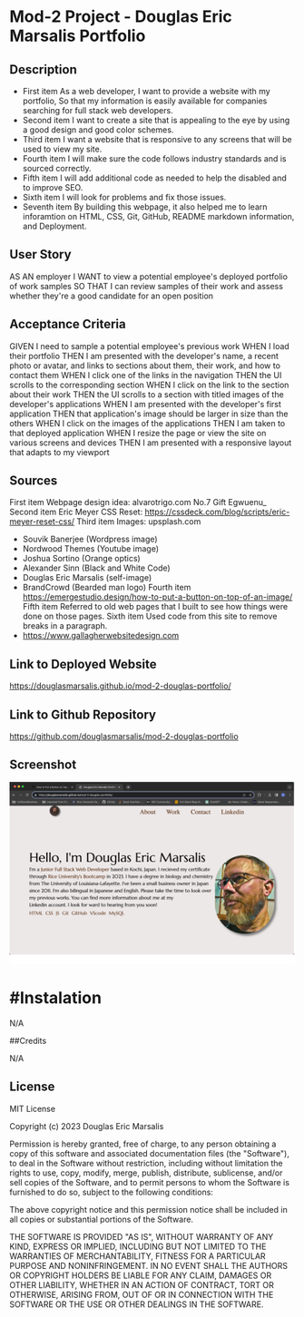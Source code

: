 # Mod-2 Project - Douglas Eric Marsalis Portfolio

## Description

- First item As a web developer, I want to provide a website with my portfolio, So that my information is easily available for companies searching for full stack web developers.
- Second item I want to create a site that is appealing to the eye by using a good design and good color schemes.
- Third item I want a website that is responsive to any screens that will be used to view my site.
- Fourth item I will make sure the code follows industry standards and is sourced correctly.
- Fifth item I will add additional code as needed to help the disabled and to improve SEO.
- Sixth item I will look for problems and fix those issues.
- Seventh item By building this webpage, it also helped me to learn inforamtion on HTML, CSS, Git, GitHub, README markdown information, and Deployment.

## User Story

AS AN employer
I WANT to view a potential employee's deployed portfolio of work samples
SO THAT I can review samples of their work and assess whether they're a good candidate for an open position

## Acceptance Criteria

GIVEN I need to sample a potential employee's previous work
WHEN I load their portfolio
THEN I am presented with the developer's name, a recent photo or avatar, and links to sections about them, their work, and how to contact them
WHEN I click one of the links in the navigation
THEN the UI scrolls to the corresponding section
WHEN I click on the link to the section about their work
THEN the UI scrolls to a section with titled images of the developer's applications
WHEN I am presented with the developer's first application
THEN that application's image should be larger in size than the others
WHEN I click on the images of the applications
THEN I am taken to that deployed application
WHEN I resize the page or view the site on various screens and devices
THEN I am presented with a responsive layout that adapts to my viewport

## Sources

First item Webpage design idea: alvarotrigo.com No.7 Gift Egwuenu\_
Second item Eric Meyer CSS Reset:
https://cssdeck.com/blog/scripts/eric-meyer-reset-css/
Third item Images: upsplash.com
- Souvik Banerjee (Wordpress image)
- Nordwood Themes (Youtube image)
- Joshua Sortino (Orange optics)
- Alexander Sinn (Black and White Code)
- Douglas Eric Marsalis (self-image)
- BrandCrowd (Bearded man logo)
Fourth item https://emergestudio.design/how-to-put-a-button-on-top-of-an-image/ 
Fifth item Referred to old web pages that I built to see how things were done on those pages.
Sixth item Used code from this site to remove breaks in a paragraph.
- https://www.gallagherwebsitedesign.com 

## Link to Deployed Website
https://douglasmarsalis.github.io/mod-2-douglas-portfolio/ 
## Link to Github Repository
https://github.com/douglasmarsalis/mod-2-douglas-portfolio 
## Screenshot

![Screen shot of my webpage](assets/images/Screenshot_mod-2-Douglas-portfolio.png)

# #Instalation

N/A

##Credits

N/A

## License

MIT License

Copyright (c) 2023 Douglas Eric Marsalis

Permission is hereby granted, free of charge, to any person obtaining a copy of this software and associated documentation files (the "Software"), to deal in the Software without restriction, including without limitation the rights to use, copy, modify, merge, publish, distribute, sublicense, and/or sell copies of the Software, and to permit persons to whom the Software is furnished to do so, subject to the following conditions:

The above copyright notice and this permission notice shall be included in all copies or substantial portions of the Software.

THE SOFTWARE IS PROVIDED "AS IS", WITHOUT WARRANTY OF ANY KIND, EXPRESS OR IMPLIED, INCLUDING BUT NOT LIMITED TO THE WARRANTIES OF MERCHANTABILITY, FITNESS FOR A PARTICULAR PURPOSE AND NONINFRINGEMENT. IN NO EVENT SHALL THE AUTHORS OR COPYRIGHT HOLDERS BE LIABLE FOR ANY CLAIM, DAMAGES OR OTHER LIABILITY, WHETHER IN AN ACTION OF CONTRACT, TORT OR OTHERWISE, ARISING FROM, OUT OF OR IN CONNECTION WITH THE SOFTWARE OR THE USE OR OTHER DEALINGS IN THE SOFTWARE.

